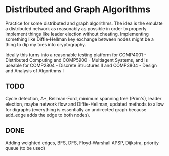 # Distributed and Graph Algorithms

Practice for some distributed and graph algorithms. The idea is the emulate a distributed network as reasonably as possible in order to properly implement things like leader election without cheating. Implementing something like Diffie-Hellman key exchange between nodes might be a thing to dip my toes into cryptography.

Ideally this turns into a reasonable testing platform for COMP4001 - Distributed Computing and COMP5900 - Multiagent Systems, and is useable for COMP2804 - Discrete Structures II and COMP3804 - Design and Analysis of Algorithms I



## TODO
Cycle detection, A*, Bellman-Ford, minimum spanning tree (Prim's), leader election, maybe network flow and Diffie-Hellman, updated methods to allow for digraphs (everything is essentially an undirected graph because add_edge adds the edge to both nodes).

## DONE
Adding weighted edges, BFS, DFS, Floyd-Warshall APSP, Dijkstra, priority queue (to be used)